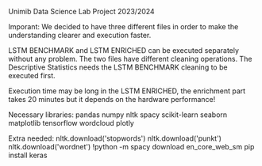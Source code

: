 Unimib Data Science Lab Project 2023/2024

Imporant: 
We decided to have three different files in order to make the understanding clearer and execution faster. 

LSTM BENCHMARK and LSTM ENRICHED can be executed separately without any problem. The two files have different cleaning operations.
The Descriptive Statistics needs the LSTM BENCHMARK cleaning to be executed first. 

Execution time may be long in the LSTM ENRICHED, the enrichment part takes 20 minutes but it depends on the hardware performance!

Necessary libraries: 
		pandas
		numpy
		nltk
		spacy
		scikit-learn
		seaborn
		matplotlib
		tensorflow
		wordcloud
		plotly

Extra needed: 
		nltk.download('stopwords')
		nltk.download('punkt')
		nltk.download('wordnet')
		!python -m spacy download en_core_web_sm
		pip install keras

